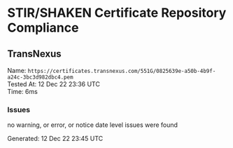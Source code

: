 # STIR/SHAKEN Certificate Repository Compliance

## TransNexus

Name: `https://certificates.transnexus.com/551G/0825639e-a50b-4b9f-a24c-3bc3d982dbc4.pem`\
Tested At: 12 Dec 22 23:36 UTC\
Time: 6ms

### Issues

no warning, or error, or notice date level issues were found

Generated: 12 Dec 22 23:45 UTC